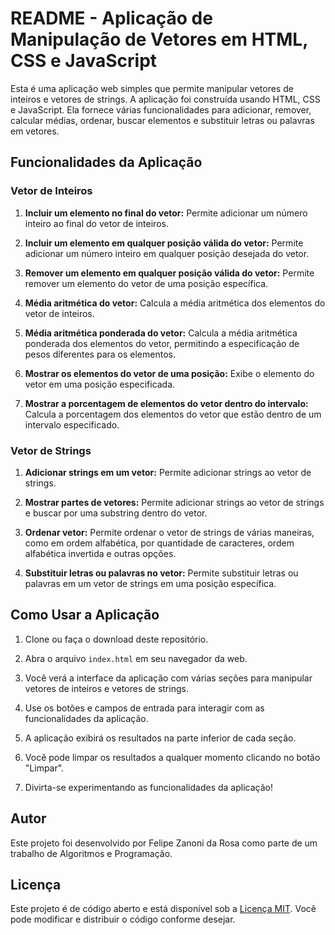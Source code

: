 # README - Aplicação de Manipulação de Vetores em HTML, CSS e JavaScript

Esta é uma aplicação web simples que permite manipular vetores de inteiros e vetores de strings. A aplicação foi construída usando HTML, CSS e JavaScript. Ela fornece várias funcionalidades para adicionar, remover, calcular médias, ordenar, buscar elementos e substituir letras ou palavras em vetores. 

## Funcionalidades da Aplicação

### Vetor de Inteiros
1. **Incluir um elemento no final do vetor:** Permite adicionar um número inteiro ao final do vetor de inteiros.

2. **Incluir um elemento em qualquer posição válida do vetor:** Permite adicionar um número inteiro em qualquer posição desejada do vetor.

3. **Remover um elemento em qualquer posição válida do vetor:** Permite remover um elemento do vetor de uma posição específica.

4. **Média aritmética do vetor:** Calcula a média aritmética dos elementos do vetor de inteiros.

5. **Média aritmética ponderada do vetor:** Calcula a média aritmética ponderada dos elementos do vetor, permitindo a especificação de pesos diferentes para os elementos.

6. **Mostrar os elementos do vetor de uma posição:** Exibe o elemento do vetor em uma posição especificada.

7. **Mostrar a porcentagem de elementos do vetor dentro do intervalo:** Calcula a porcentagem dos elementos do vetor que estão dentro de um intervalo especificado.

### Vetor de Strings
1. **Adicionar strings em um vetor:** Permite adicionar strings ao vetor de strings.

2. **Mostrar partes de vetores:** Permite adicionar strings ao vetor de strings e buscar por uma substring dentro do vetor.

3. **Ordenar vetor:** Permite ordenar o vetor de strings de várias maneiras, como em ordem alfabética, por quantidade de caracteres, ordem alfabética invertida e outras opções.

4. **Substituir letras ou palavras no vetor:** Permite substituir letras ou palavras em um vetor de strings em uma posição específica.

## Como Usar a Aplicação
1. Clone ou faça o download deste repositório.

2. Abra o arquivo `index.html` em seu navegador da web.

3. Você verá a interface da aplicação com várias seções para manipular vetores de inteiros e vetores de strings.

4. Use os botões e campos de entrada para interagir com as funcionalidades da aplicação.

5. A aplicação exibirá os resultados na parte inferior de cada seção.

6. Você pode limpar os resultados a qualquer momento clicando no botão "Limpar".

7. Divirta-se experimentando as funcionalidades da aplicação!

## Autor
Este projeto foi desenvolvido por Felipe Zanoni da Rosa como parte de um trabalho de Algoritmos e Programação.

## Licença
Este projeto é de código aberto e está disponível sob a [Licença MIT](LICENSE). Você pode modificar e distribuir o código conforme desejar.
